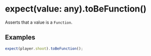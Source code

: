 # expect(value: any).toBeFunction()

Asserts that a value is a `Function`.

## Examples

```js
expect(player.shoot).toBeFunction();
```
